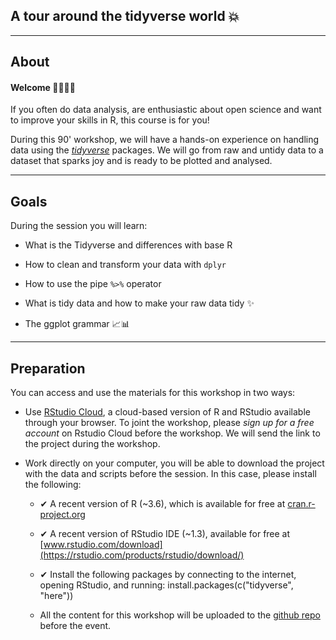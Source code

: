 
## A tour around the tidyverse world &#x1F4A5;

-----

## About

#### Welcome &#x1F44B;&#x1F3FD;&#x1F44B;&#x1F3FD;

If you often do data analysis, are enthusiastic about open science and want to improve your skills in R, this course is for you! 

During this 90' workshop, we will have a hands-on experience on handling data using the [*tidyverse*](https://www.tidyverse.org/) packages. We will go from raw and untidy data to a dataset that sparks joy and is ready to be plotted and analysed. 

-----

## Goals


During the session you will learn:

- What is the Tidyverse and differences with base R

- How to clean and transform your data with `dplyr`

- How to use the pipe `%>%` operator

- What is tidy data and how to make your raw data tidy &#x2728;

- The ggplot grammar &#x1F4C8;&#x1F4CA;

-----

## Preparation

You can access and use the materials for this workshop in two ways:

- Use [RStudio Cloud](https://rstudio.cloud/), a cloud-based version of R and RStudio available through your browser. To joint the workshop, please _sign up for a free account_ on Rstudio Cloud before the workshop. We will send the link to the project during the workshop.

- Work directly on your computer, you will be able to download the project with the data and scripts before the session.  In this case, please install the following: 

  - &#x2714; A recent version of R (~3.6), which is available for free at [cran.r-project.org](https://cran.r-project.org/)

  - &#x2714; A recent version of RStudio IDE (~1.3), available for free at [www.rstudio.com/download](https://rstudio.com/products/rstudio/download/)

  - &#x2714; Install the following packages by connecting to the internet, opening RStudio, and running: install.packages(c("tidyverse", "here"))

  - All the content for this workshop will be uploaded to the [github repo](https://github.com/palolili23/tidyverse_workshop_oscr) before the event.